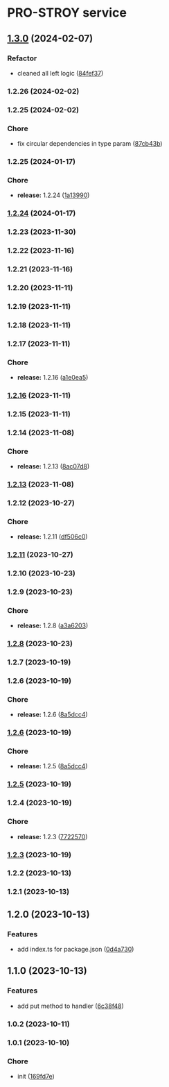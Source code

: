 # PRO-STROY service
## [1.3.0](https://github.com/CapibarJS/nest-common/compare/v1.2.26...v1.3.0) (2024-02-07)


### Refactor

* cleaned all left logic ([84fef37](https://github.com/CapibarJS/nest-common/commit/84fef374ed5952175d9ee92c2ff41f1f4ad7964c))

### 1.2.26 (2024-02-02)

### 1.2.25 (2024-02-02)


### Chore

* fix circular dependencies in type param ([87cb43b](https://github.com/CapibarJS/nest-common/commit/87cb43b28ae1730c6aa114aa1a485cfc2525b835))

### 1.2.25 (2024-01-17)


### Chore

* **release:** 1.2.24 ([1a13990](https://github.com/CapibarJS/nest-common/commit/1a139900f5a5b41d39aa5bd786f57e9e767db14a))

### [1.2.24](https://github.com/CapibarJS/nest-common/compare/v1.2.23...v1.2.24) (2024-01-17)

### 1.2.23 (2023-11-30)

### 1.2.22 (2023-11-16)

### 1.2.21 (2023-11-16)

### 1.2.20 (2023-11-11)

### 1.2.19 (2023-11-11)

### 1.2.18 (2023-11-11)

### 1.2.17 (2023-11-11)


### Chore

* **release:** 1.2.16 ([a1e0ea5](https://github.com/CapibarJS/nest-common/commit/a1e0ea5cc61f155ec285a2a3cb3e78a9d85ecdb3))

### [1.2.16](https://github.com/CapibarJS/nest-common/compare/v1.2.15...v1.2.16) (2023-11-11)

### 1.2.15 (2023-11-11)

### 1.2.14 (2023-11-08)


### Chore

* **release:** 1.2.13 ([8ac07d8](https://github.com/CapibarJS/nest-common/commit/8ac07d83adab6bb2cc4114164891ec10a7dfb478))

### [1.2.13](https://github.com/CapibarJS/nest-common/compare/v1.2.12...v1.2.13) (2023-11-08)

### 1.2.12 (2023-10-27)


### Chore

* **release:** 1.2.11 ([df506c0](https://github.com/CapibarJS/nest-common/commit/df506c0d74835a1e8d65e97bd210ff7b7c778337))

### [1.2.11](https://github.com/CapibarJS/nest-common/compare/v1.2.10...v1.2.11) (2023-10-27)

### 1.2.10 (2023-10-23)

### 1.2.9 (2023-10-23)


### Chore

* **release:** 1.2.8 ([a3a6203](https://github.com/CapibarJS/nest-common/commit/a3a62037577224a8feb73a9111f994e20689cc25))

### [1.2.8](https://github.com/CapibarJS/nest-common/compare/v1.2.7...v1.2.8) (2023-10-23)

### 1.2.7 (2023-10-19)

### 1.2.6 (2023-10-19)


### Chore

* **release:** 1.2.6 ([8a5dcc4](https://github.com/CapibarJS/nest-common/commit/8a5dcc40b4d44b18f8de21f9e169c721385d58ff))

### [1.2.6](https://github.com/CapibarJS/nest-common/compare/v1.2.4...v1.2.6) (2023-10-19)


### Chore

* **release:** 1.2.5 ([8a5dcc4](https://github.com/CapibarJS/nest-common/commit/8a5dcc40b4d44b18f8de21f9e169c721385d58ff))

### [1.2.5](https://github.com/CapibarJS/nest-common/compare/v1.2.4...v1.2.5) (2023-10-19)

### 1.2.4 (2023-10-19)


### Chore

* **release:** 1.2.3 ([7722570](https://github.com/CapibarJS/nest-common/commit/7722570d59a17ef31bcf73fa1e6ac99a25d83e68))

### [1.2.3](https://github.com/CapibarJS/nest-common/compare/v1.2.2...v1.2.3) (2023-10-19)

### 1.2.2 (2023-10-13)

### 1.2.1 (2023-10-13)

## 1.2.0 (2023-10-13)


### Features

* add index.ts for package.json ([0d4a730](https://github.com/CapibarJS/nest-common/commit/0d4a7308765a9e6dce0c266ad908ff20822b2bef))

## 1.1.0 (2023-10-13)


### Features

* add put method to handler ([6c38f48](https://github.com/CapibarJS/nest-common/commit/6c38f483f88433ee7d79b0e42809c895952d18b1))

### 1.0.2 (2023-10-11)

### 1.0.1 (2023-10-10)


### Chore

* init ([169fd7e](https://github.com/CapibarJS/nest-common/commit/169fd7e928532f3f5983ebf52f209d7b055cc6b8))
